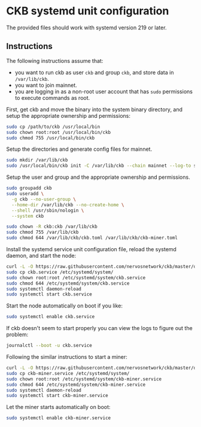 # CKB systemd unit configuration

The provided files should work with systemd version 219 or later.

## Instructions

The following instructions assume that:

* you want to run ckb as user `ckb` and group `ckb`, and store data in `/var/lib/ckb`.
* you want to join mainnet.
* you are logging in as a non-root user account that has `sudo` permissions to execute commands as root.

First, get ckb and move the binary into the system binary directory, and setup the appropriate ownership and permissions:

```bash
sudo cp /path/to/ckb /usr/local/bin
sudo chown root:root /usr/local/bin/ckb
sudo chmod 755 /usr/local/bin/ckb
```

Setup the directories and generate config files for mainnet.

```bash
sudo mkdir /var/lib/ckb
sudo /usr/local/bin/ckb init -C /var/lib/ckb --chain mainnet --log-to stdout
```

Setup the user and group and the appropriate ownership and permissions.

```bash
sudo groupadd ckb
sudo useradd \
  -g ckb --no-user-group \
  --home-dir /var/lib/ckb --no-create-home \
  --shell /usr/sbin/nologin \
  --system ckb

sudo chown -R ckb:ckb /var/lib/ckb
sudo chmod 755 /var/lib/ckb
sudo chmod 644 /var/lib/ckb/ckb.toml /var/lib/ckb/ckb-miner.toml
```

Install the systemd service unit configuration file, reload the systemd daemon,
and start the node:

```bash
curl -L -O https://raw.githubusercontent.com/nervosnetwork/ckb/master/devtools/init/linux-systemd/ckb.service
sudo cp ckb.service /etc/systemd/system/
sudo chown root:root /etc/systemd/system/ckb.service
sudo chmod 644 /etc/systemd/system/ckb.service
sudo systemctl daemon-reload
sudo systemctl start ckb.service
```

Start the node automatically on boot if you like:

```bash
sudo systemctl enable ckb.service
```

If ckb doesn't seem to start properly you can view the logs to figure out the problem:

```bash
journalctl --boot -u ckb.service
```

Following the similar instructions to start a miner:

```bash
curl -L -O https://raw.githubusercontent.com/nervosnetwork/ckb/master/devtools/init/linux-systemd/ckb-miner.service
sudo cp ckb-miner.service /etc/systemd/system/
sudo chown root:root /etc/systemd/system/ckb-miner.service
sudo chmod 644 /etc/systemd/system/ckb-miner.service
sudo systemctl daemon-reload
sudo systemctl start ckb-miner.service
```

Let the miner starts automatically on boot:

```bash
sudo systemctl enable ckb-miner.service
```
